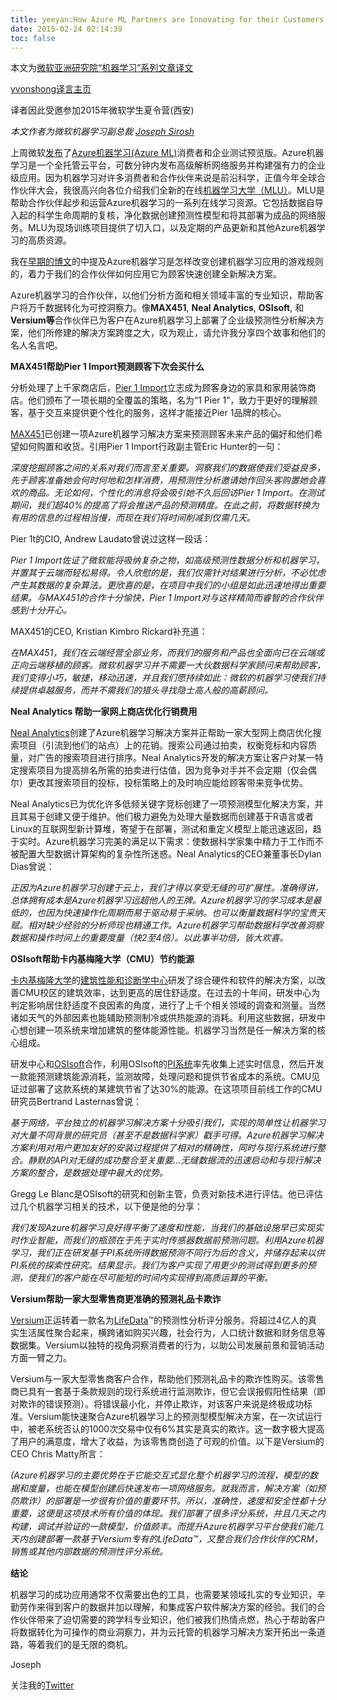 ```yaml
---
title: yeeyan:How Azure ML Partners are Innovating for their Customers
date: 2015-02-24 02:14:39
toc: false
---
```


本文为[微软亚洲研究院“机器学习”系列文章译文](http://www.msra.cn/zh-cn/research/machine-learning-group/default.aspx)

[yvonshong译言主页](http://user.yeeyan.com/articles/yvonshong/translation)

译者因此受邀参加2015年微软学生夏令营(西安)

<!-- more -->

*本文作者为微软机器学习副总裁 [Joseph Sirosh](http://social.technet.microsoft.com/Profile/Joseph%20Sirosh?WT.mc_id=Blog_MachLearn_General_DI)*

上周微软[发布](http://blogs.microsoft.com/blog/2014/07/09/microsoft-delivers-updates-innovations-and-expansions-to-meet-cloud-demand/?WT.mc_id=Blog_MachLearn_General_DI)了[Azure机器学习(Azure ML)](http://azure.com/ml?WT.mc_id=Blog_MachLearn_General_DI)消费者和企业测试预览版。Azure机器学习是一个全托管云平台，可数分钟内发布高级解析网络服务并构建强有力的企业级应用。因为机器学习对许多消费者和合作伙伴来说是前沿科学，正值今年全球合作伙伴大会，我很高兴向各位介绍我们全新的在线[机器学习大学（MLU）](http://aka.ms/MLU?WT.mc_id=Blog_MachLearn_General_DI)。MLU是帮助合作伙伴起步和运营Azure机器学习的一系列在线学习资源。它包括数据自导入起的科学生命周期的复核，净化数据创建预测性模型和将其部署为成品的网络服务。MLU为现场训练项目提供了切入口，以及定期的产品更新和其他Azure机器学习的高质资源。

我在[早期的博文](http://blogs.technet.com/b/machinelearning/archive/2014/06/26/the-joy-and-hard-work-of-machine-learning.aspx?WT.mc_id=Blog_MachLearn_General_DI)的中提及Azure机器学习是怎样改变创建机器学习应用的游戏规则的，着力于我们的合作伙伴如何应用它为顾客快速创建全新解决方案。

Azure机器学习的合作伙伴，以他们分析方面和相关领域丰富的专业知识，帮助客户将万千数据转化为可控洞察力。像**MAX451**, **Neal Analytics**, **OSIsoft**, 和**Versium等**合作伙伴已为客户在Azure机器学习上部署了企业级预测性分析解决方案，他们所修建的解决方案跨度之大，叹为观止，请允许我分享四个故事和他们的名人名言吧。

**MAX451帮助Pier 1 Import预测顾客下次会买什么**

分析处理了上千家商店后，[Pier 1 Import](http://www.pier1.com/about-pier-1/about_us,default,pg.html?WT.mc_id=Blog_MachLearn_General_DI)立志成为顾客身边的家具和家用装饰商店。他们颁布了一项长期的全覆盖的策略，名为“1 Pier 1”，致力于更好的理解顾客，基于交互来提供更个性化的服务，这样才能接近Pier 1品牌的核心。

[MAX451](http://max451.com/index.html?WT.mc_id=Blog_MachLearn_General_DI)已创建一项Azure机器学习解决方案来预测顾客未来产品的偏好和他们希望如何购置和收货。引用Pier 1 Import行政副主管Eric
Hunter的一句：

*深度挖掘顾客之间的关系对我们而言至关重要。洞察我们的数据使我们受益良多，先于顾客准备她会何时何地和怎样消费，用预测性分析邀请她作回头客购置她会喜欢的商品。无论如何，个性化的消息将会吸引她不久后回访Pier 1 Import。在测试期间，我们超40%的提高了将会推送产品的预测精度。在此之前，将数据转换为有用的信息的过程相当慢，而现在我们将时间削减到仅需几天。*

Pier 1t的CIO, Andrew Laudato曾说过这样一段话：

*Pier 1 Import佐证了微软能将吸纳复杂之物，如高级预测性数据分析和机器学习，并置其于云端而轻松易得。令人欣慰的是，我们仅需针对结果进行分析，不必忧虑产生其数据的复杂算法。更欣喜的是，在项目中我们的小组是如此迅速地得出重要结果。与MAX451的合作十分愉快，Pier 1 Import对与这样精简而睿智的合作伙伴感到十分开心。*

MAX451的CEO, Kristian Kimbro Rickard补充道：

*在MAX451，我们在云端经营全部业务，而我们的服务和产品也全面向已在云端或正向云端移植的顾客。微软机器学习并不需要一大伙数据科学家顾问来帮助顾客，我们变得小巧，敏捷，移动迅速，并且我们愿持续如此：微软的机器学习使我们持续提供卓越服务，而并不需我们的猎头寻找隐士高人般的高薪顾问。*

**Neal
Analytics 帮助一家网上商店优化行销费用**

[Neal Analytics](http://www.nealanalytics.com/?WT.mc_id=Blog_MachLearn_General_DI)创建了Azure机器学习解决方案并正帮助一家大型网上商店优化搜索项目（引流到他们的站点）上的花销。搜索公司通过拍卖，权衡竞标和内容质量，对广告的搜索项目进行排序。Neal Analytics开发的解决方案让客户对某一特定搜索项目为提高排名所需的拍卖进行估值，因为竞争对手并不会定期（仅会偶尔）更改其搜索项目的投标，投标策略上的及时响应能给顾客带来竞争优势。

Neal
Analytics已为优化许多低频关键字竞标创建了一项预测模型化解决方案，并且其易于创建又便于维护。他们极力避免为处理大量数据而创建基于R语言或者Linux的互联网型新计算堆，寄望于在部署，测试和重定义模型上能迅速返回，趋于实时。Azure机器学习完美的满足以下需求：使数据科学家集中精力于工作而不被配置大型数据计算架构的复杂性所迷惑。Neal Analytics的CEO兼董事长Dylan Dias曾说：

*正因为Azure机器学习创建于云上，我们才得以享受无缝的可扩展性。准确得讲，总体拥有成本是Azure机器学习远超他人的王牌。Azure机器学习的学习成本是最低的，也因为快速操作化周期而易于驱动易于采纳。也可以衡量数据科学的宝贵天赋。相对缺少经验的分析师现也精通工作。Azure机器学习帮助数据科学改善洞察数据和操作时间上的重要度量（快2至4倍）。以此事半功倍，皆大欢喜。*

**OSIsoft帮助卡内基梅隆大学（CMU）节约能源**

[卡内基梅隆大学](http://www.cmu.edu/index.shtml?WT.mc_id=Blog_MachLearn_General_DI)的[建筑性能和诊断学中心](http://www.cmu.edu/architecture/research/cbpd/absic-cbpd.html?WT.mc_id=Blog_MachLearn_General_DI)研发了综合硬件和软件的解决方案，以改善CMU校区的建筑效率，达到更高的居住舒适度。在过去的十年间，研发中心为判定影响居住舒适度不良因素的角度，进行了上千个相关领域的调查和测量。当然诸如天气的外部因素也能辅助预测制冷或供热能源的消耗。利用这些数据，研发中心想创建一项系统来增加建筑的整体能源性能。机器学习当然是任一解决方案的核心组成。

研发中心和[OSIsoft](http://www.osisoft.com/Default.aspx?WT.mc_id=Blog_MachLearn_General_DI)合作，利用OSIsoft的[PI系统](http://www.osisoft.com/software-support/what-is-pi/What_Is_PI.aspx)率先收集上述实时信息，然后开发一款能预测建筑能源消耗，监测故障，处理问题和提供节省成本的系统。CMU见证过部署了这款系统的某建筑节省了达30%的能源。在这项项目前线工作的CMU研究员Bertrand Lasternas曾说：

*基于网络，平台独立的机器学习解决方案十分吸引我们，实现的简单性让机器学习对大量不同背景的研究员（甚至不是数据科学家）戳手可得。Azure机器学习解决方案利用对用户更加友好的安装过程提供了相对的精确性，同时与现行系统进行整合。静默的API对无缝的成功整合至关重要…无缝数据流的迅速启动和与现行解决方案的整合，是数据处理中最大的优势。*

Gregg
Le Blanc是OSIsoft的研究和创新主管，负责对新技术进行评估。他已评估过几个机器学习相关的技术，以下便是他的分享：

*我们发现Azure机器学习良好得平衡了速度和性能，当我们的基础设施早已实现实时作业智能，而我们的瓶颈在于先于实时传感器数据前预测问题。利用Azure机器学习，我们正在研发基于PI系统所得数据预测不同行为后的含义，并储存起来以供PI系统的探索性研究。结果显示。我们为客户实现了用更少的测试得到更多的预测，使我们的客户能在尽可能短的时间内实现得到高质运算的平衡。*

**Versium帮助一家大型零售商更准确的预测礼品卡欺诈**

[Versium](http://www.versium.com/?WT.mc_id=Blog_MachLearn_General_DI)正运转着一款名为[LifeData](http://www.versium.com/lifedata?WT.mc_id=Blog_MachLearn_General_DI)™的预测性分析评分服务。将超过4亿人的真实生活属性聚合起来，横跨诸如购买兴趣，社会行为，人口统计数据和财务信息等数据集。Versium以独特的视角洞察消费者的行为，以助公司发展前景和营销活动方面一臂之力。

Versium与一家大型零售商客户合作，帮助他们预测礼品卡的欺诈性购买。该零售商已具有一套基于条款规则的现行系统进行监测欺诈，但它会误报假阳性结果（即对欺诈的错误预测）。将错误最小化，并停止欺诈，对该客户来说是终极成功标准。Versium能快速聚合Azure机器学习上的预测型模型解决方案，在一次试运行中，被老系统否认的1000次交易中仅有6%其实是真实的欺诈。这一数字极大提高了用户的满意度，增大了收益，为该零售商创造了可观的价值。以下是Versium的CEO
Chris Matty所言：

*(Azure机器学习<span style="line-height: 1.45em;">的主要优势在于它能交互式显化整个机器学习的流程，模型的数据和度量，也能在模型创建后快速发布一项网络服务。就我而言，解决方案（如预防欺诈）的部署是一步很有价值的重要环节。所以，准确性，速度和安全性都十分重要，这便是这项技术所有价值的体现。我们部署了很多评分系统，并且几天之内构建，调试并验证的一款模型，价值颇丰。而提升Azure机器学习平台使我们能几天内创建部署一款基于Versium专有的LifeData™，又整合我们合作伙伴的CRM，销售或其他内部数据的预测性评分系统。*

**结论**

机器学习的成功应用通常不仅需要出色的工具，也需要某领域扎实的专业知识，辛勤劳作来得到客户的数据并加以理解，和集成客户软件解决方案的经验。我们的合作伙伴带来了迫切需要的跨学科专业知识，他们被我们热情点燃，热心于帮助客户将数据转化为可操作的商业洞察力，并为云托管的机器学习解决方案开拓出一条道路，等着我们的是无限的商机。

Joseph

关注我的[Twitter](https://twitter.com/josephsirosh?WT.mc_id=Blog_MachLearn_General_DI)
